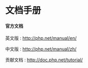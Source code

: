 # 文档手册

#### 官方文档

英文版 : http://php.net/manual/en/

中文版 : http://php.net/manual/zh/

贡献文档 : http://doc.php.net/tutorial/

